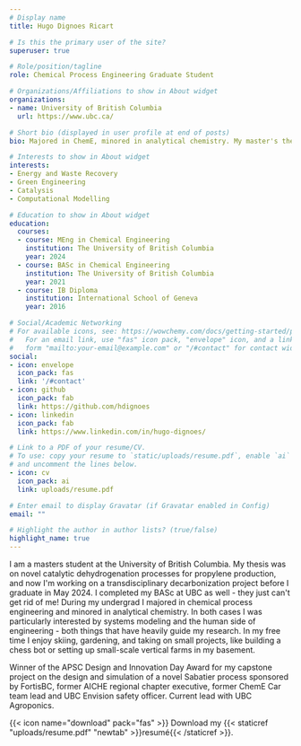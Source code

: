 ```yaml
---
# Display name
title: Hugo Dignoes Ricart

# Is this the primary user of the site?
superuser: true

# Role/position/tagline
role: Chemical Process Engineering Graduate Student

# Organizations/Affiliations to show in About widget
organizations:
- name: University of British Columbia
  url: https://www.ubc.ca/

# Short bio (displayed in user profile at end of posts)
bio: Majored in ChemE, minored in analytical chemistry. My master's thesis was in catalytic process modeling, now I'm decarbonizing Canadian shipping lanes. I like chess, gardening, and skiing.

# Interests to show in About widget
interests:
- Energy and Waste Recovery
- Green Engineering
- Catalysis
- Computational Modelling

# Education to show in About widget
education:
  courses:
  - course: MEng in Chemical Engineering
    institution: The University of British Columbia
    year: 2024
  - course: BASc in Chemical Engineering
    institution: The University of British Columbia
    year: 2021
  - course: IB Diploma
    institution: International School of Geneva
    year: 2016

# Social/Academic Networking
# For available icons, see: https://wowchemy.com/docs/getting-started/page-builder/#icons
#   For an email link, use "fas" icon pack, "envelope" icon, and a link in the
#   form "mailto:your-email@example.com" or "/#contact" for contact widget.
social:
- icon: envelope
  icon_pack: fas
  link: '/#contact'
- icon: github
  icon_pack: fab
  link: https://github.com/hdignoes
- icon: linkedin
  icon_pack: fab
  link: https://www.linkedin.com/in/hugo-dignoes/

# Link to a PDF of your resume/CV.
# To use: copy your resume to `static/uploads/resume.pdf`, enable `ai` icons in `params.toml`, 
# and uncomment the lines below.
- icon: cv
  icon_pack: ai
  link: uploads/resume.pdf

# Enter email to display Gravatar (if Gravatar enabled in Config)
email: ""

# Highlight the author in author lists? (true/false)
highlight_name: true
---
```


I am a masters student at the University of British Columbia. My thesis was on novel catalytic dehydrogenation processes for propylene production, and now I'm working on a transdisciplinary decarbonization project before I graduate in May 2024. I completed my BASc at UBC as well - they just can't get rid of me! During my undergrad I majored in chemical process engineering and minored in analytical chemistry. In both cases I was particularly interested by systems modeling and the human side of engineering - both things that have heavily guide my research. In my free time I enjoy skiing, gardening, and taking on small projects, like building a chess bot or setting up small-scale vertical farms in my basement.

Winner of the APSC Design and Innovation Day Award for my capstone project on the design and simulation of a novel Sabatier process sponsored by FortisBC, former AICHE regional chapter executive, former ChemE Car team lead and UBC Envision safety officer. Current lead with UBC Agroponics. 

{{< icon name="download" pack="fas" >}} Download my {{< staticref "uploads/resume.pdf" "newtab" >}}resumé{{< /staticref >}}.
